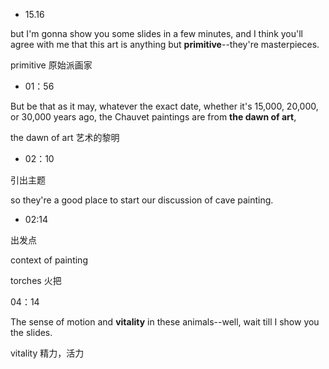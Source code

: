 * 15.16

but I'm gonna show you some slides in a few minutes, and I think you'll agree with me that this art is anything but **primitive**--they're masterpieces.

primitive                 原始派画家



* 01：56

But be that as it may, whatever the exact date, whether it's 15,000, 20,000, or 30,000 years ago, the Chauvet paintings are from **the dawn of art**,

the dawn of art                 艺术的黎明



* 02：10

引出主题

so they're a good place to start our discussion of cave painting.



* 02:14

出发点

context of painting





torches    火把



04：14

The sense of motion and **vitality** in these animals--well, wait till I show you the slides.

vitality                       精力，活力


